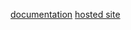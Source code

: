 [documentation](http://sites.bxmc.poly.edu/~michaelnelson/afs/index.php/2018/03/19/midterm-blog-post/)
[hosted site](https://mn2337.github.io/home.html)